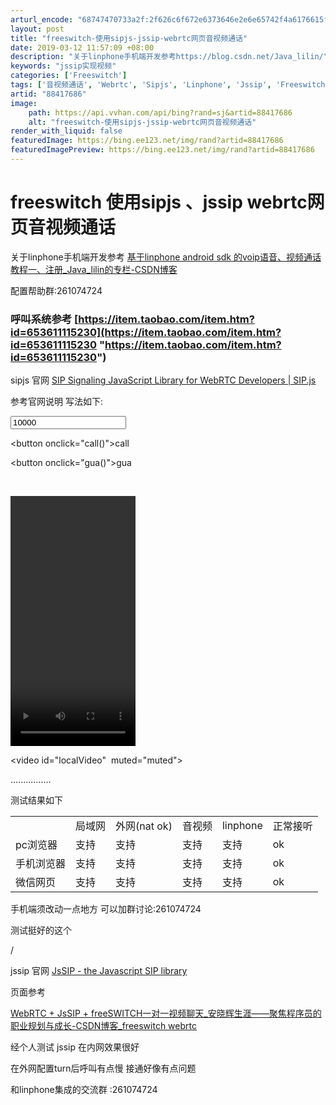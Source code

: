 ```yaml
---
arturl_encode: "68747470733a2f:2f626c6f672e6373646e2e6e65742f4a6176615f6c696c696e:2f61727469636c652f64657461696c732f3838343137363836"
layout: post
title: "freeswitch-使用sipjs-jssip-webrtc网页音视频通话"
date: 2019-03-12 11:57:09 +08:00
description: "关于linphone手机端开发参考https://blog.csdn.net/Java_lilin/"
keywords: "jssip实现视频"
categories: ['Freeswitch']
tags: ['音视频通话', 'Webrtc', 'Sipjs', 'Linphone', 'Jssip', 'Freeswitch', 'Freeswitch']
artid: "88417686"
image:
    path: https://api.vvhan.com/api/bing?rand=sj&artid=88417686
    alt: "freeswitch-使用sipjs-jssip-webrtc网页音视频通话"
render_with_liquid: false
featuredImage: https://bing.ee123.net/img/rand?artid=88417686
featuredImagePreview: https://bing.ee123.net/img/rand?artid=88417686
---
```


# freeswitch 使用sipjs 、jssip webrtc网页音视频通话

关于linphone手机端开发参考
[基于linphone android sdk 的voip语音、视频通话 教程一、注册\_Java\_lilin的专栏-CSDN博客](https://blog.csdn.net/Java_lilin/article/details/80539116 "基于linphone android sdk 的voip语音、视频通话 教程一、注册_Java_lilin的专栏-CSDN博客")

配置帮助群:261074724

### 呼叫系统参考 [https://item.taobao.com/item.htm?id=653611115230](https://item.taobao.com/item.htm?id=653611115230 "https://item.taobao.com/item.htm?id=653611115230")

sipjs 官网
[SIP Signaling JavaScript Library for WebRTC Developers | SIP.js](http://sipjs.com/ "SIP Signaling JavaScript Library for WebRTC Developers | SIP.js")

参考官网说明 写法如下:

<body>
  
<div id="id\_msg"></div>
  
<input id="id\_to" value="10000"/>
  
<button οnclick="call()">call</button>
  
<button οnclick="gua()">gua</button>
  
<br/>
  
<video id="remoteVideo" style="width:200px;height:400px;"></video>
  
<video id="localVideo"  muted="muted"></video>

<script src="sip-0.13.6.min.js"></script>
  
<script src="vconsole.min.js"></script>
  
<script type="text/javascript">
  
var vConsole = new VConsole();
  
var config = {
  
// Replace this IP address with your FreeSWITCH IP address
  
uri: '10001@xx:9060',

// Replace this IP address with your FreeSWITCH IP address
  
// and replace the port with your FreeSWITCH ws port
  
transportOptions: {
  
wsServers: ['wss://xx:7443']
  
},
  
// FreeSWITCH Default Username
  
authorizationUser: '10001',

// FreeSWITCH Default Password
  
password: 'test1'
  
};

var userAgent = new SIP.UA(config);

var remoteVideo = document.getElementById('remoteVideo');
  
var localVideo = document.getElementById('localVideo');
  
var sipsession = null;
  
userAgent.on('registered', function () {
  
document.getElementById('id\_msg').innerText="ok";
  
});
  
userAgent.on('invite', function(session) {
  
var url = session.remoteIdentity.uri.toString()+"--->call";
  
var isaccept = confirm(url);
  
if(isaccept)
  
{
  
//接受来电
  
session.accept({
  
sessionDescriptionHandlerOptions: {
  
constraints: {
  
audio: true,
  
video: true
  
}
  
}
  
});
  
sipsession = session;
  
session.on('accepted', function() {//
  
// We need to check the peer connection to determine which track was added
  
  
var pc = session.sessionDescriptionHandler.peerConnection;
  
console.log(pc);
  
console.log(pc.getLocalStreams());
  
// Gets remote tracks
  
var remoteStream = new MediaStream();
  
pc.getReceivers().forEach(function(receiver) {
  
remoteStream.addTrack(receiver.track);
  
});
  
remoteVideo.srcObject = remoteStream;
  
remoteVideo.play();
  
  
if(pc.getSenders() ){
  
var localStream = new MediaStream();
  
pc.getSenders().forEach(function(sender) {
  
localStream.addTrack(sender.track);
  
});
  
localVideo.srcObject = localStream;
  
localVideo.play();
  
}
  
  
});
  
}
  
else
  
{
  
//拒绝来电
  
session.reject();
  
}
  
} );

function gua(){
  
sipsession.terminate();
  
}
  
function  call( ){
  
var to =document.getElementById('id\_to').value;
  
sipsession = userAgent.invite(to+'@xx:7443',{
  
sessionDescriptionHandlerOptions: {
  
constraints: {
  
audio: true,  video: true
  
}
  
}
  
});

sipsession.on('accepted', function() {
  
// We need to check the peer connection to determine which track was added

var pc = sipsession.sessionDescriptionHandler.peerConnection;

// Gets remote tracks
  
var remoteStream = new MediaStream();
  
pc.getReceivers().forEach(function(receiver) {
  
remoteStream.addTrack(receiver.track);261074724
  
});
  
remoteVideo.srcObject = remoteStream;
  
remoteVideo.play();

// Gets local tracks
  
if(pc.getSenders() ){
  
var localStream = new MediaStream();
  
pc.getSenders().forEach(function(sender) {
  
localStream.addTrack(sender.track);
  
});
  
localVideo.srcObject = localStream;
  
localVideo.play();
  
}
  
});

}

</script>
  
  
</body>

................

测试结果如下

|  |  |  |  |  |  |
| --- | --- | --- | --- | --- | --- |
|  | 局域网 | 外网(nat ok) | 音视频 | linphone | 正常接听 |
| pc浏览器 | 支持 | 支持 | 支持 | 支持 | ok |
| 手机浏览器 | 支持 | 支持 | 支持 | 支持 | ok |
| 微信网页 | 支持 | 支持 | 支持 | 支持 | ok |

手机端须改动一点地方 可以加群讨论:261074724

测试挺好的这个

/

jssip 官网
[JsSIP - the Javascript SIP library](https://jssip.net/ "JsSIP - the Javascript SIP library")

页面参考

[WebRTC + JsSIP + freeSWITCH一对一视频聊天\_安晓辉生涯——聚焦程序员的职业规划与成长-CSDN博客\_freeswitch webrtc](https://blog.csdn.net/foruok/article/details/74321214 "WebRTC + JsSIP + freeSWITCH一对一视频聊天_安晓辉生涯——聚焦程序员的职业规划与成长-CSDN博客_freeswitch webrtc")

经个人测试 jssip 在内网效果很好

在外网配置turn后呼叫有点慢 接通好像有点问题

和linphone集成的交流群 :261074724